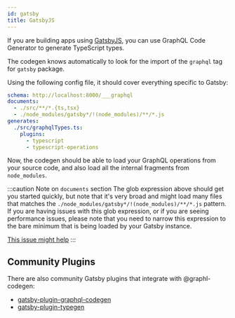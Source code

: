 ```yaml
---
id: gatsby
title: GatsbyJS
---
```


If you are building apps using [GatsbyJS](https://gatsbyjs.org), you can use GraphQL Code Generator to generate TypeScript types.

The codegen knows automatically to look for the import of the `graphql` tag for `gatsby` package.

Using the following config file, it should cover everything specific to Gatsby:

```yml
schema: http://localhost:8000/___graphql
documents:
  - ./src/**/*.{ts,tsx}
  - ./node_modules/gatsby*/!(node_modules)/**/*.js
generates:
  ./src/graphqlTypes.ts:
    plugins:
      - typescript
      - typescript-operations
```

Now, the codegen should be able to load your GraphQL operations from your source code, and also load all the internal fragments from `node_modules`.

:::caution Note on `documents` section
The glob expression above should get you started quickly, but note that it's very broad and might load many files that matches the `./node_modules/gatsby*/!(node_modules)/**/*.js` pattern.
If you are having issues with this glob expression, or if you are seeing performance issues, please note that you need to narrow this expression to the bare minimum that is being loaded by your Gatsby instance.

[This issue might help](https://github.com/dotansimha/graphql-code-generator/issues/5024)
:::

## Community Plugins

There are also community Gatsby plugins that integrate with @graphl-codegen:

- [gatsby-plugin-graphql-codegen](https://github.com/d4rekanguok/gatsby-typescript/tree/master/packages/gatsby-plugin-graphql-codegen)
- [gatsby-plugin-typegen](https://github.com/cometkim/gatsby-plugin-typegen)
